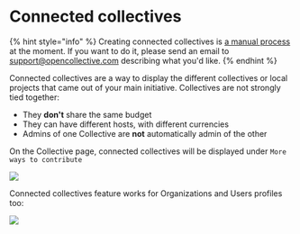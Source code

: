 # Connected collectives

{% hint style="info" %}
Creating connected collectives is [a manual process](../internal/queries/connectedcollective-queries.md) at the moment. If you want to do it, please send an email to [support@opencollective.com](mailto:support@opencollective.com) describing what you'd like.
{% endhint %}

Connected collectives are a way to display the different collectives or local projects that came out of your main initiative. Collectives are not strongly tied together:

* They **don't** share the same budget
* They can have different hosts, with different currencies
* Admins of one Collective are **not** automatically admin of the other

On the Collective page, connected collectives will be displayed under `More ways to contribute`

![](../.gitbook/assets/2020-02-17_09-15-18.png)

Connected collectives feature works for Organizations and Users profiles too:

![](../.gitbook/assets/2020-02-17_09-17-13.png)

